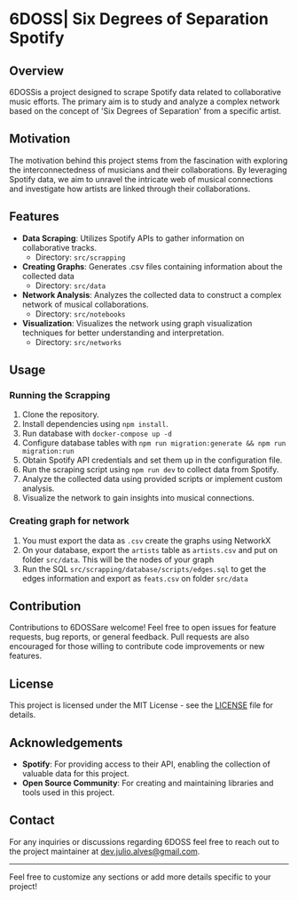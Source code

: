 # 6DOSS| Six Degrees of Separation Spotify

## Overview

6DOSSis a project designed to scrape Spotify data related to collaborative music efforts. The primary aim is to study and analyze a complex network based on the concept of 'Six Degrees of Separation' from a specific artist.

## Motivation

The motivation behind this project stems from the fascination with exploring the interconnectedness of musicians and their collaborations. By leveraging Spotify data, we aim to unravel the intricate web of musical connections and investigate how artists are linked through their collaborations.

## Features

- **Data Scraping**: Utilizes Spotify APIs to gather information on collaborative tracks.
    - Directory: `src/scrapping`
- **Creating Graphs**: Generates .csv files containing information about the collected data
    - Directory: `src/data`
- **Network Analysis**: Analyzes the collected data to construct a complex network of musical collaborations.
    - Directory:  `src/notebooks`
- **Visualization**: Visualizes the network using graph visualization techniques for better understanding and interpretation.
    - Directory: `src/networks`

## Usage


### Running the Scrapping
1. Clone the repository.
2. Install dependencies using `npm install`.
3. Run database with `docker-compose up -d`
4. Configure database tables with `npm run migration:generate && npm run migration:run`
5. Obtain Spotify API credentials and set them up in the configuration file.
6. Run the scraping script using `npm run dev` to collect data from Spotify.
7. Analyze the collected data using provided scripts or implement custom analysis.
8. Visualize the network to gain insights into musical connections.

### Creating graph for network
1. You must export the data as `.csv` create the graphs using NetworkX
2. On your database, export the `artists` table as `artists.csv` and put on folder `src/data`. This will be the nodes of your graph
3. Run the SQL `src/scrapping/database/scripts/edges.sql` to get the edges information and export as `feats.csv` on folder `src/data`

## Contribution

Contributions to 6DOSSare welcome! Feel free to open issues for feature requests, bug reports, or general feedback. Pull requests are also encouraged for those willing to contribute code improvements or new features.

## License

This project is licensed under the MIT License - see the [LICENSE](LICENSE) file for details.

## Acknowledgements

- **Spotify**: For providing access to their API, enabling the collection of valuable data for this project.
- **Open Source Community**: For creating and maintaining libraries and tools used in this project.

## Contact

For any inquiries or discussions regarding 6DOSS feel free to reach out to the project maintainer at [dev.julio.alves@gmail.com](mailto:dev.julio.alves@gmail.com).

---

Feel free to customize any sections or add more details specific to your project!
